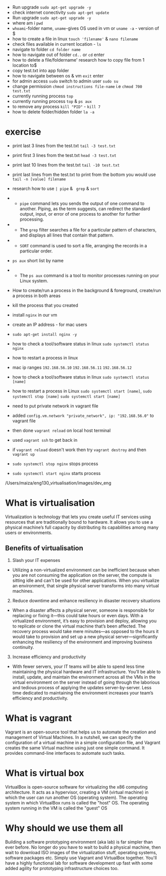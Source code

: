 - Run upgrade `sudo apt-get upgrade -y`
- check internet conectivity  `sudo apt-get update`
- Run upgrade `sudo apt-get upgrade -y`
- where am i `pwd`
- `whoami`-folder name, `uname`-gives OS used in vm or `uname -a` - version of $
- how to create a file in linux `touch 'filename'` & `nano filename`
- check files available in current location - `ls`
- navigate to folder `cd folder name`
- how to navigate out of folder `cd..` or `cd` enter
- how to delete a file/foldername' research how to copy file from 1 location to$
- copy test.txt into app folder
- how to navigate between os & vm `exit` enter
- for admin access `sudo` switch to admin user `sudo su`
- change permission `chmod instructions file-name` i.e `chmod 700 test.txt`
- currently running process `top`
- currently running process `top` & `ps aux`
- to remove any process `kill "PID"` - `kill 7`
- how to delete folder/hidden folder `la -a`



# exercise
- print last 3 lines from the test.txt
`tail -3 test.txt`
- print first 3 lines from the test.txt
`head -3 test.txt`
- print last 10 lines from the test.txt
`tail -10 test.txt`
- print last lines from the test.txt
to print from the bottom you would use `tail -n [value] filename`
- research how to use `| pipe` & ` grep` & `sort`
- - `pipe` command lets you sends the output of one command to another. Piping, as the term suggests, can redirect the standard output, input, or error of one process to another for further processing.
- - The `grep` filter searches a file for a particular pattern of characters, and displays all lines that contain that pattern.
- - `SORT` command is used to sort a file, arranging the records in a particular order. 
- `ps aux` short list by name
- - The `ps aux` command is a tool to monitor processes running on your Linux system.
- How to create/run a process in the background & foreground, create/run a process in both areas
- kill the process that you created


- install `nginx` in our vm
- create an IP address - for mac users
- `sudo apt-get install nginx -y`
- how to check a tool/software status in linux `sudo systemctl status nginx`
- how to restart a process in linux 
- mac ip ranges `192.168.56.10` `192.168.56.11` `192.168.56.12`
- how to check a tool/software status in linux `sudo systemctl status [name]`
- how to restart a process in Linux `sudo systemctl start [name]`, `sudo systemctl stop [name]` `sudo systemctl start [name]`
- need to put private network in vagrant file
- added `config.vm.network "private_network", ip: "192.168.56.0"` to vagrant file
- then done `vagrant reload` on local host terminal
- used `vagrant ssh` to get back in
- if `vagrant reload` doesn't work then try `vagrant destroy` and then `vagrant up`
- `sudo systemctl stop nginx` stops process
- `sudo systemctl start nginx` starts process


/Users/maiza/eng130_virtualisation/images/dev_eng


# What is virtualisation
Virtualization is technology that lets you create useful IT services using resources that are traditionally bound to hardware. It allows you to use a physical machine’s full capacity by distributing its capabilities among many users or environments.

## Benefits of virtualisation
1. Slash your IT expenses
- Utilizing a non-virtualized environment can be inefficient because when you are not consuming the application on the server, the compute is sitting idle and can't be used for other applications. When you virtualize an environment, that single physical server transforms into many virtual machines.

2. Reduce downtime and enhance resiliency in disaster recovery situations
- When a disaster affects a physical server, someone is responsible for replacing or fixing it—this could take hours or even days. With a virtualized environment, it’s easy to provision and deploy, allowing you to replicate or clone the virtual machine that’s been affected. The recovery process would take mere minutes—as opposed to the hours it would take to provision and set up a new physical server—significantly enhancing the resiliency of the environment and improving business continuity.

3. Increase efficiency and productivity
- With fewer servers, your IT teams will be able to spend less time maintaining the physical hardware and IT infrastructure. You’ll be able to install, update, and maintain the environment across all the VMs in the virtual environment on the server instead of going through the laborious and tedious process of applying the updates server-by-server. Less time dedicated to maintaining the environment increases your team’s efficiency and productivity.

# What is vagrant
Vagrant is an open-source tool that helps us to automate the creation and management of Virtual Machines. In a nutshell, we can specify the configuration of a virtual machine in a simple configuration file, and Vagrant creates the same Virtual machine using just one simple command. It provides command-line interfaces to automate such tasks. 

# What is virtual box
VirtualBox is open-source software for virtualizing the x86 computing architecture. It acts as a hypervisor, creating a VM (virtual machine) in which the user can run another OS (operating system). The operating system in which VirtualBox runs is called the "host" OS. The operating system running in the VM is called the "guest" OS

# Why should we use them all
Building a software prototyping environment (aka lab) is far simpler than ever before. No longer do you have to wait to build a physical machine, then wait to download ISO images of the virtualization stuff, operating systems, software packages etc.
Simply use Vagrant and VirtualBox together. You'll have a highly functional lab for software development up fast with some added agility for prototyping infrastructure choices too.